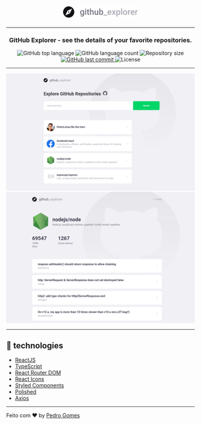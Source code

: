 <h1 align="center">
  <img src="src/assets/logo.svg" alt="Github" width="200px">
</h1>

---

<h3 align="center">
  GitHub Explorer - see the details of your favorite repositories.
</h3>

<p align="center">
  <img alt="GitHub top language" src="https://img.shields.io/github/languages/top/pedroleinar/github-explorer">

  <img alt="GitHub language count" src="https://img.shields.io/github/languages/count/pedroleinar/github-explorer">

  <img alt="Repository size" src="https://img.shields.io/github/repo-size/pedroleinar/github-explorer">

  <a href="https://github.com/pedroleinar/github-explorer/commits/master">
    <img alt="GitHub last commit" src="https://img.shields.io/github/last-commit/pedroleinar/github-explorer">
  </a>
  <img alt="License" src="https://img.shields.io/badge/license-MIT-brightgreen">
  </p>
  
  ---

<img alt="Layout" src=".github/dashboard.png">

<img alt="Layout" src=".github/repository.png">

---

## 🚀 technologies

- [ReactJS](https://reactjs.org/)
- [TypeScript](https://github.com/microsoft/TypeScript)
- [React Router DOM](https://reacttraining.com/react-router/)
- [React Icons](https://react-icons.netlify.com/#/)
- [Styled Components](https://styled-components.com/)
- [Polished](https://github.com/styled-components/polished)
- [Axios](https://github.com/axios/axios)

---

Feito com ♥ by [Pedro Gomes](https://www.linkedin.com/in/pedroleinar/)

